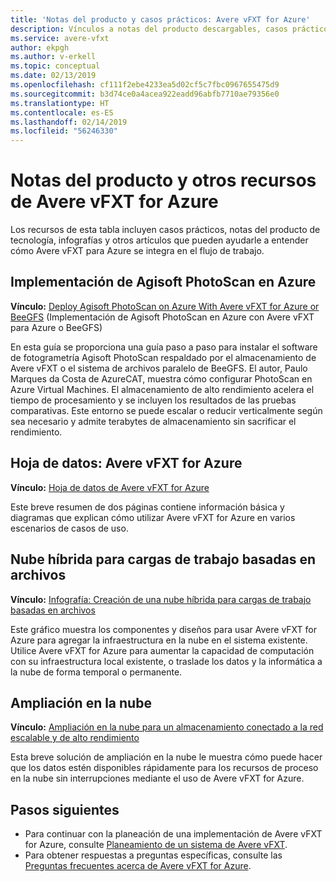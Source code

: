 ```yaml
---
title: 'Notas del producto y casos prácticos: Avere vFXT for Azure'
description: Vínculos a notas del producto descargables, casos prácticos y otros artículos que ilustran Avere vFXT for Azure y cómo se puede utilizar.
ms.service: avere-vfxt
author: ekpgh
ms.author: v-erkell
ms.topic: conceptual
ms.date: 02/13/2019
ms.openlocfilehash: cf111f2ebe4233ea5d02cf5c7fbc0967655475d9
ms.sourcegitcommit: b3d74ce0a4acea922eadd96abfb7710ae79356e0
ms.translationtype: HT
ms.contentlocale: es-ES
ms.lasthandoff: 02/14/2019
ms.locfileid: "56246330"
---
```

# <a name="azure-vftx-for-azure-whitepapers-and-other-resources"></a>Notas del producto y otros recursos de Avere vFXT for Azure 

Los recursos de esta tabla incluyen casos prácticos, notas del producto de tecnología, infografías y otros artículos que pueden ayudarle a entender cómo Avere vFXT para Azure se integra en el flujo de trabajo. 

## <a name="deploy-agisoft-photoscan-on-azure"></a>Implementación de Agisoft PhotoScan en Azure

**Vínculo:** [Deploy Agisoft PhotoScan on Azure With Avere vFXT for Azure or BeeGFS](https://azure.microsoft.com/mediahandler/files/resourcefiles/deploy-agisoft-photoscan-on-azure-with-azere-vfxt-for-azure-or-beegfs/AgiSoft%20PhotoScan%20on%20Azure%20using%20Avere%20vFXT%20or%20BeeGFS.pdf) (Implementación de Agisoft PhotoScan en Azure con Avere vFXT para Azure o BeeGFS) 

En esta guía se proporciona una guía paso a paso para instalar el software de fotogrametría Agisoft PhotoScan respaldado por el almacenamiento de Avere vFXT o el sistema de archivos paralelo de BeeGFS. El autor, Paulo Marques da Costa de AzureCAT, muestra cómo configurar PhotoScan en Azure Virtual Machines. El almacenamiento de alto rendimiento acelera el tiempo de procesamiento y se incluyen los resultados de las pruebas comparativas. Este entorno se puede escalar o reducir verticalmente según sea necesario y admite terabytes de almacenamiento sin sacrificar el rendimiento.

## <a name="datasheet-avere-vfxt-for-azure"></a>Hoja de datos: Avere vFXT for Azure

**Vínculo:** [Hoja de datos de Avere vFXT for Azure](https://azure.microsoft.com/resources/avere-vfxt-for-azure-data-sheet/)

Este breve resumen de dos páginas contiene información básica y diagramas que explican cómo utilizar Avere vFXT for Azure en varios escenarios de casos de uso.

## <a name="hybrid-cloud-for-file-based-workloads"></a>Nube híbrida para cargas de trabajo basadas en archivos

**Vínculo:** [Infografía: Creación de una nube híbrida para cargas de trabajo basadas en archivos](https://azure.microsoft.com/resources/building-a-hybrid-cloud-for-file-based-hpc-workloads/) 

Este gráfico muestra los componentes y diseños para usar Avere vFXT for Azure para agregar la infraestructura en la nube en el sistema existente. Utilice Avere vFXT for Azure para aumentar la capacidad de computación con su infraestructura local existente, o traslade los datos y la informática a la nube de forma temporal o permanente.  

## <a name="cloud-bursting"></a>Ampliación en la nube 

**Vínculo:** [Ampliación en la nube para un almacenamiento conectado a la red escalable y de alto rendimiento](https://microsoft.sharepoint.com/sites/Infopedia_G01KC/KCDOCs2/Avere%20customer%20resources/Solution%20Brief%20Cloud%20Bursting.pdf) 

 Esta breve solución de ampliación en la nube le muestra cómo puede hacer que los datos estén disponibles rápidamente para los recursos de proceso en la nube sin interrupciones mediante el uso de Avere vFXT for Azure.

## <a name="next-steps"></a>Pasos siguientes

* Para continuar con la planeación de una implementación de Avere vFXT for Azure, consulte [Planeamiento de un sistema de Avere vFXT](avere-vfxt-deploy-plan.md).
* Para obtener respuestas a preguntas específicas, consulte las [Preguntas frecuentes acerca de Avere vFXT for Azure](avere-vfxt-faq.md).